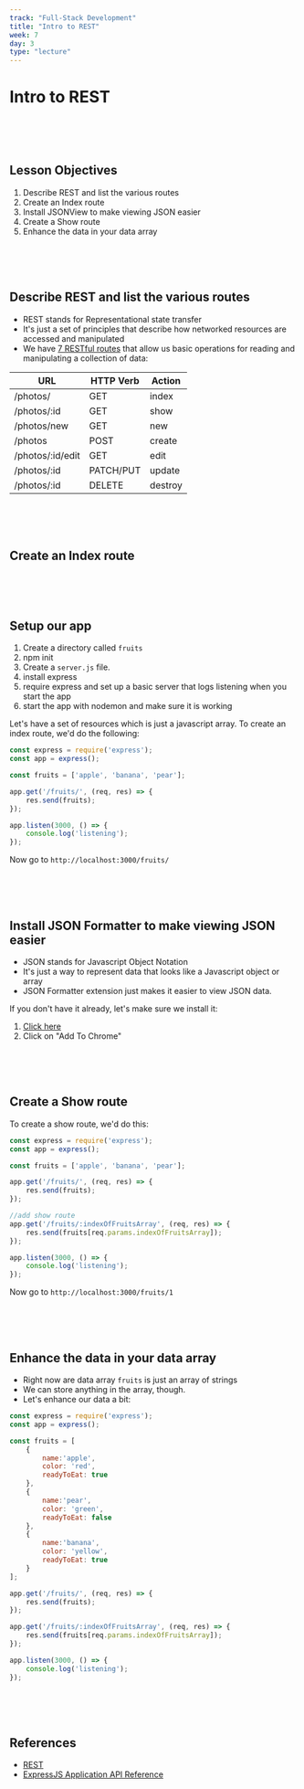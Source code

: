 ```yaml
---
track: "Full-Stack Development"
title: "Intro to REST"
week: 7
day: 3
type: "lecture"
---
```

# Intro to REST

<br>
<br>
<br>

## Lesson Objectives

1. Describe REST and list the various routes
1. Create an Index route
1. Install JSONView to make viewing JSON easier
1. Create a Show route
1. Enhance the data in your data array

<br>
<br>
<br>


## Describe REST and list the various routes

- REST stands for Representational state transfer
- It's just a set of principles that describe how networked resources are accessed and manipulated
- We have [7 RESTful routes](https://gist.github.com/alexpchin/09939db6f81d654af06b) that allow us basic operations for reading and manipulating a collection of data:

| **URL**          | **HTTP Verb**|**Action**|
|------------------|--------------|----------|
| /photos/         | GET          | index  
| /photos/:id      | GET          | show       
| /photos/new      | GET          | new   
| /photos          | POST         | create   
| /photos/:id/edit | GET          | edit       
| /photos/:id      | PATCH/PUT    | update    
| /photos/:id      | DELETE       | destroy  


<br>
<br>
<br>



## Create an Index route


<br>
<br>
<br>


## Setup our app

1.  Create a directory called `fruits`
2.  npm init
3.  Create a `server.js` file.
4.  install express
5.  require express and set up a basic server that logs listening when you start the app
6.  start the app with nodemon and make sure it is working

Let's have a set of resources which is just a javascript array.  To create an index route, we'd do the following:

```javascript
const express = require('express');
const app = express();

const fruits = ['apple', 'banana', 'pear'];

app.get('/fruits/', (req, res) => {
    res.send(fruits);
});

app.listen(3000, () => {
    console.log('listening');
});
```

Now go to `http://localhost:3000/fruits/`

<br>
<br>
<br>


## Install JSON Formatter to make viewing JSON easier

- JSON stands for Javascript Object Notation
- It's just a way to represent data that looks like a Javascript object or array
- JSON Formatter extension just makes it easier to view JSON data.

If you don't have it already, let's make sure we install it:

1. [Click here](https://chrome.google.com/webstore/detail/json-formatter/bcjindcccaagfpapjjmafapmmgkkhgoa)
1. Click on "Add To Chrome"

<br>
<br>
<br>



## Create a Show route

To create a show route, we'd do this:

```javascript
const express = require('express');
const app = express();

const fruits = ['apple', 'banana', 'pear'];

app.get('/fruits/', (req, res) => {
    res.send(fruits);
});

//add show route
app.get('/fruits/:indexOfFruitsArray', (req, res) => {
    res.send(fruits[req.params.indexOfFruitsArray]);
});

app.listen(3000, () => {
    console.log('listening');
});
```

Now go to `http://localhost:3000/fruits/1`

<br>
<br>
<br>


## Enhance the data in your data array

- Right now are data array `fruits` is just an array of strings
- We can store anything in the array, though.
- Let's enhance our data a bit:

```javascript
const express = require('express');
const app = express();

const fruits = [
    {
        name:'apple',
        color: 'red',
        readyToEat: true
    },
    {
        name:'pear',
        color: 'green',
        readyToEat: false
    },
    {
        name:'banana',
        color: 'yellow',
        readyToEat: true
    }
];

app.get('/fruits/', (req, res) => {
    res.send(fruits);
});

app.get('/fruits/:indexOfFruitsArray', (req, res) => {
    res.send(fruits[req.params.indexOfFruitsArray]);
});

app.listen(3000, () => {
    console.log('listening');
});
```

<br>
<br>
<br>

## References
- [REST](https://en.wikipedia.org/wiki/Representational_state_transfer)
- [ExpressJS Application API Reference](https://expressjs.com/en/4x/api.html#app)
